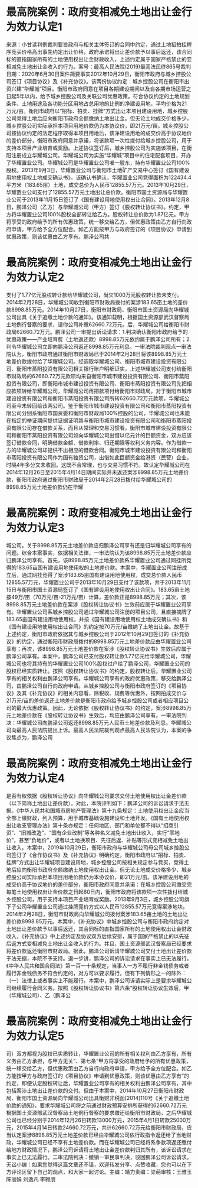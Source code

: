 # 最高院案例：政府变相减免土地出让金行为效力认定1

来源：小甘读判例裁判要旨政府与相关主体签订的合同中约定，通过土地招拍挂程序竞买价格高出事先约定出让价格，政府承诺将出让差价款予以事后返还，该合同标的直指国家所有的土地使用权出让金财政收入，上述约定属于国家严格禁止的变相减免土地出让金收入的行为。案号：最高人民法院(2019)最高法民终865号裁判日期：2020年6月30日案件简要事实2012年10月29日，衡阳市政府与城乡控股公司签订《项目协议》及《补充协议》。该两份协议约定：城乡控股公司在衡阳市出资兴建“华耀城”项目。衡阳市政府同意在项目各期建设期间以及自各期市场运营之日起5年以内，给予城乡控股公司及关联公司优惠政策。符合协议约定的土地规划条件、土地用途及各功能分区用地占总用地的比例的净建设用地，平均价格为21万元/亩。衡阳市政府以“招标、拍卖、挂牌”方式出让本项目建设用地，城乡控股公司竞得土地后应向衡阳市政府全额缴纳土地出让金。但无论土地成交价格多少，城乡控股公司实际承担本项目用地价款仍为本协议价，即21万元/亩。城乡控股公司按协议约定的法定程序取得本项目用地后，该净建设用地的成交价高于协议地价的差价部分，衡阳市政府同意并承诺，将该款项一次性拨付给城乡控股公司，用于支持本项目产业培育或奖励。上述协议签订后，城乡控股公司为实施该项目，在衡阳注册成立华耀城公司。华耀城公司为实施“华耀城”项目中的住宅配套项目，开办了华耀置业公司。华耀城公司是华耀置业公司唯一股东，持有华耀置业公司100%股权。2013年9月3日，华耀置业公司与衡阳市土地矿产交易中心签订《国有建设用地使用权土地成交确认书》，该确认书确认，华耀置业公司竞得面积为122434.4平方米（183.65亩）土地，成交总价为人民币12855.57万元。2013年10月29日，华耀置业公司支付了12855.57万元土地出让总价款。衡阳市国土资源局与华耀置业公司于2013年11月15日签订了《国有建设用地使用权出让合同》。2013年12月8日，鹏泽公司（乙方）与华耀城公司（甲方）签订《股权转让协议书》。约定，甲方将华耀置业公司100%股权全部转让给乙方。股权转让总价款为1.87亿元。甲方将享受的政府给予的所有优惠政策，统一移交给乙方，但优惠政策由乙方自行向政府申请，甲方给予全方位配合。如乙方能按甲方与政府签订的《项目协议》申请到优惠政策，则该优惠由乙方享有。鹏泽公司共

# 最高院案例：政府变相减免土地出让金行为效力认定2

支付了1.77亿元股权转让款给华耀城公司，尚欠1000万元股权转让款未支付。2014年2月28日，华耀城公司收到衡阳市财政局拨付的案涉183.65亩土地的差价款8998.85万元。2014年10月27日，衡阳市财政局、衡阳市国土资源局向华耀城公司出具《关于追缴土地价款的通知》。该通知载明，根据国土资源部武汉督察局土地例行督察的要求，请你公司补缴62660.72万元。后，华耀城公司给衡阳市财政局62660.72万元。鹏泽公司一审提出诉讼请求：1.判决确认衡阳市政府给予的优惠政策——产业培育费（土地返还款）8998.85万元依约属于鹏泽公司所有；2.判令华耀城公司立即向鹏泽公司返还8998.85万元利息。一审法院裁判观点一审法院认为，衡阳市政府通过衡阳市财政局已于2014年2月28日将该8998.85万元土地差价款拨付给了华耀城公司。经调取华耀城公司、衡阳市城市建设投资有限公司、衡阳市蒸阳投资有限公司相关银行账户明细证实，上述华耀城公司支付给衡阳市财政局的62660.72万元款项均来自衡阳市城市建设投资有限公司、衡阳市蒸阳投资有限公司，即衡阳市城市建设投资有限公司、衡阳市蒸阳投资有限公司先把相应款项转给华耀城公司，华耀城公司再把款项付给衡阳市财政局。对于衡阳市城市建设投资有限公司和衡阳市蒸阳投资有限公司所转62660.72万元款项，华耀城公司至今未转回给该两公司。鉴于衡阳市城市建设投资有限公司和衡阳市蒸阳投资有限公司分别系衡阳市国资委和衡阳市财政局100%控股的公司，华耀城公司也未能在指定的举证期间提供证据证明其与衡阳市城市建设投资有限公司和衡阳市蒸阳投资有限公司存在借款关系，而且从常理和交易习惯看，衡阳市城市建设投资有限公司和衡阳市蒸阳投资有限公司如向华耀城公司出借以亿元计的巨额资金，双方应该签订借款合同，明确借款金额、借款利率、归还期限等权利义务内容。作为借款一方的华耀城公司却提供不出相应的借款合同。衡阳市城市建设投资有限公司和衡阳市蒸阳投资有限公司作为国有独资公司，出借如此巨额资金给港资（民营）企业，时隔4年多分文未收回。这既不合常理，也与交易习惯不符。故认定华耀城公司在2014年12月26日至2015年4月14日期间实际并未返还案涉8998.85万元土地差价款，衡阳市政府通过衡阳市财政局于2014年2月28日拨付给华耀城公司的8998.85万元土地差价款仍在华耀

# 最高院案例：政府变相减免土地出让金行为效力认定3

城公司。关于8998.85万元土地差价款应归鹏泽公司享有还是归华耀城公司享有的问题。综合本案事实，依据相关法律，一审法院认为该8998.85万元土地差价款应归鹏泽公司享有。首先，该8998.85万元土地差价款系华耀置业公司通过网挂所竞得的183.65亩国有建设用地使用权的土地差价款。本案中，华耀置业公司注册成立后，通过网挂竞得了案涉183.65亩国有建设用地使用权，成交总价款人民币12855.57万元，华耀置业公司于2013年10月29日支付了该款项，并于2013年11月15日与衡阳市国土资源局签订了《国有建设用地使用权出让合同》。183.65亩土地按49万/亩（70万元/亩-21万元/亩）计算，差价款正是8998.85万元；其次，该8998.85万元土地差价款在案涉《股权转让协议书》生效前应属于华耀置业公司享有。华耀置业公司系城乡控股公司通过华耀城公司注册的项目公司，且直接摘牌了183.65亩国有建设用地使用权，并按《国有建设用地使用权土地成交确认书》和《国有建设用地使用权出让合同》的约定按70万元/亩缴纳了土地出让金。故基于上述约定，衡阳市政府依据其与城乡控股公司于2012年10月29日签订的《补充协议》的约定，通过衡阳市财政局拨付的8998.85万元土地差价款应由华耀置业公司享有；再次，该8998.85万元土地差价款在案涉《股权转让协议书》生效后应属于鹏泽公司享有。本案中，鹏泽公司已支付股权转让款1.77亿元给华耀城公司，华耀城公司也将其持有的华耀置业公司100%股权过户给了鹏泽公司，华耀置业公司的股权已经实质转让。按照《股权转让协议书》的约定，股权转让后，华耀置业公司享有的相关权利由鹏泽公司享有。华耀城公司享有的政府优惠政策，移交给鹏泽公司，由鹏泽公司自行向政府申请。从城乡控股公司与衡阳市政府签订的《项目协议》及其《补充协议》的相关内容看，除税收、规费等优惠外，按网拍成交价与21万元/亩的差价返还土地差价款是衡阳市政府给予城乡控股公司或者相应项目公司的最大优惠政策。因此，无论依据《股权转让协议书》的约定，案涉8998.85万元土地差价款在《股权转让协议书》生效后，均应由鹏泽公司享有。一审法院判决：华耀城公司向鹏泽公司返还8998.85万元人民币土地差价款及利息。华耀城公司向最高人民法院提出上诉。最高人民法院裁判观点最高人民法院认为，本案的争议焦点为，鹏泽公司

# 最高院案例：政府变相减免土地出让金行为效力认定4

是否有权依据《股权转让协议》向华耀城公司要求交付土地使用权出让金差价款（以下简称土地出让差价款）。对此，本院评判如下：鹏泽公司的诉讼请求于法无据。《中华人民共和国城市房地产管理法》第十九条规定：土地使用权出让金应当全部上缴财政，列入预算，用于城市基础设施建设和土地开发。《国有土地使用权出让收支管理办法》第十条亦规定：任何地区、部门和单位都不得以“招商引资”、“旧城改造”、“国有企业改制”等各种名义减免土地出让收入，实行“零地价”，甚至“负地价”，或者以土地换项目、先征后返、补贴等形式变相减免土地出让收入。本案中，2019年10月29日，衡阳市政府与华耀城公司母公司城乡控股公司签订了《合作协议书》及《补充协议》明确约定，衡阳市政府以“招标、拍卖、挂牌”方式出让华耀城项目建设用地，城乡控股公司按相关规定参与竞买，竞得土地后应向衡阳市政府全额缴纳土地使用权出让金。但无论土地成交价格多少，城乡控股公司实际承担本项目用地价款仍为本协议价，即21万元/亩。该净建设用地的成交价高于协议地价的差价部分，衡阳市政府同意并承诺：在城乡控股公司缴交完每笔土地使用权出让金价款之日起60日内，衡阳市政府将该款项一次性拨付给城乡控股公司，用于支持本项目产业培育或奖励。2013年9月3日，城乡控股公司旗下子公司华耀置业公司通过挂牌竞价方式以人民币12855.57万元竞得案涉地块。2014年2月28日，衡阳市财政局向华耀城公司拨付案涉183.65亩土地的土地出让差价款8998.85万元。本案中，《补充协议》中城乡控股公司与衡阳市政府约定对土地出让差价款予以事后返还，其合同标的直指国家所有的土地使用权出让金财政收入，《补充协议》中上述约定及协议双方后续安排，属于国家严格禁止的以先征后返方式变相减免土地出让金收入的行为。并且，国土资源部武汉督察局已经要求将差价款返还衡阳市财政局。据此，鹏泽公司诉请华耀城公司交付土地出让差价款于法无据，本院不予支持。退一步讲，鹏泽公司的诉讼请求在事实上已无法履行。《中华人民共和国合同法》第一百一十条规定，当事人一方不履行非金钱债务或者履行非金钱债务不符合约定的，对方可以要求履行，但有下列情形之一的除外：（一）法律上或者事实上不能履行。本案中，鹏泽公司诉请实际上是要求华耀城公司继续履行合同义务。按照《股权转让协议书》第六条“股权转让协议生效后，甲（华耀城公司）、乙（鹏泽公

# 最高院案例：政府变相减免土地出让金行为效力认定5

司）双方都视为股权已实质转让，华耀置业公司的所有相关权利由乙方享有，所有义务由乙方承担，与甲方无关”、第七条“甲方将享受的政府给予的所有优惠政策，统一移交给乙方，但优惠政策由乙方自行向政府申请，甲方给予全方位配合。如乙方能按甲方与政府签订的《项目协议》申请到优惠政策，则该优惠由乙方享有”的约定，即便认定股权转让后，华耀置业公司享有的相关权利由鹏泽公司享有，其中包括案涉土地出让差价款的交付。但由于本案中，2014年10月27日衡阳市财政局、衡阳市国土资源局向华耀城公司出具衡财非税函[2014]110号《关于追缴土地价款的通知》，要求华耀城公司将之前通过财政预算安排所获得的62660.72万元根据国土资源部武汉督察局土地例行督察的要求缴还给衡阳市财政局，之后华耀城公司也已经分别于2014年12月26日转款13000万元，2015年4月1日转款25000万元，2015年4月14日转款24660.72万元，共计62660.72万元给衡阳市财政局，应当认定案涉8898.85万元土地差价款已经由华耀城公司依行政指令返还给了当地财政，华耀城公司已经不享有土地差价款。而在华耀城公司已经将系争款项返还缴付给地方财政情况下，鹏泽公司诉请将土地出让金差价款判归其所有，该诉讼请求在事实上已无法履行。二审法院判决：撤销一审民事判决，驳回鹏泽公司诉讼请求。无讼小编：如果您觉得这篇文章还不错，欢迎转发分享、点赞收藏，您也可以在下方评论区留下自己的观点，和大家一起讨论。主编：靖力责编：梁萌审核：王雅玉 陈丽娟 刘逸凡 李雅朋

